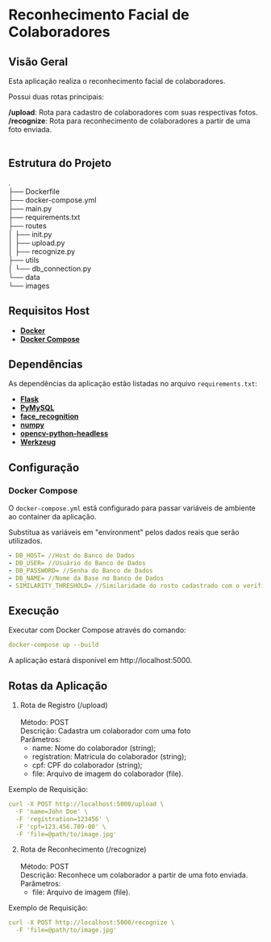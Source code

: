 # Reconhecimento Facial de Colaboradores

## Visão Geral

Esta aplicação realiza o reconhecimento facial de colaboradores. <br>

Possui duas rotas principais:<br>

**/upload**: Rota para cadastro de colaboradores com suas respectivas fotos.<br>
**/recognize**: Rota para reconhecimento de colaboradores a partir de uma foto enviada.<br><br>

## Estrutura do Projeto

.<br>
├── Dockerfile<br>
├── docker-compose.yml<br>
├── main.py<br>
├── requirements.txt<br>
├── routes<br>
│ ├── init.py<br>
│ ├── upload.py<br>
│ ├── recognize.py<br>
├── utils<br>
│ └── db_connection.py<br>
└── data<br>
└── images<br>

## Requisitos Host

- **[Docker](https://www.docker.com/)**
- **[Docker Compose](https://docs.docker.com/compose/)**

## Dependências

As dependências da aplicação estão listadas no arquivo `requirements.txt`:

- **[Flask](https://flask.palletsprojects.com/)**
- **[PyMySQL](https://pypi.org/project/PyMySQL/)**
- **[face_recognition](https://pypi.org/project/face-recognition/)**
- **[numpy](https://numpy.org/)**
- **[opencv-python-headless](https://pypi.org/project/opencv-python-headless/)**
- **[Werkzeug](https://werkzeug.palletsprojects.com/)**

## Configuração

### Docker Compose

O `docker-compose.yml` está configurado para passar variáveis de ambiente ao container da aplicação.

Substitua as variáveis em "environment" pelos dados reais que serão utilizados.

```yaml
- DB_HOST= //Host do Banco de Dados
- DB_USER= //Usuário do Banco de Dados
- DB_PASSWORD= //Senha do Banco de Dados
- DB_NAME= //Nome da Base no Banco de Dados
- SIMILARITY_THRESHOLD= //Similaridade do rosto cadastrado com o verificado, no tipo float como 0.60
``` 

## Execução
Executar com Docker Compose através do comando:

```yaml
docker-compose up --build
``` 

A aplicação estará disponível em http://localhost:5000.

## Rotas da Aplicação
1. Rota de Registro (/upload)<br><br>
    Método: POST<br>
    Descrição: Cadastra um colaborador com uma foto<br>
    Parâmetros:<br>
      - name: Nome do colaborador (string);<br>
      - registration: Matrícula do colaborador (string);<br>
      - cpf: CPF do colaborador (string);<br>
      - file: Arquivo de imagem do colaborador (file).<br>

Exemplo de Requisição:
```yaml
curl -X POST http://localhost:5000/upload \
  -F 'name=John Doe' \
  -F 'registration=123456' \
  -F 'cpf=123.456.789-00' \
  -F 'file=@path/to/image.jpg'
``` 

2. Rota de Reconhecimento (/recognize)<br><br>
  Método: POST<br>
  Descrição: Reconhece um colaborador a partir de uma foto enviada.<br>
  Parâmetros:
    - file: Arquivo de imagem (file).<br>

Exemplo de Requisição:
```yaml
curl -X POST http://localhost:5000/recognize \
  -F 'file=@path/to/image.jpg'
``` 